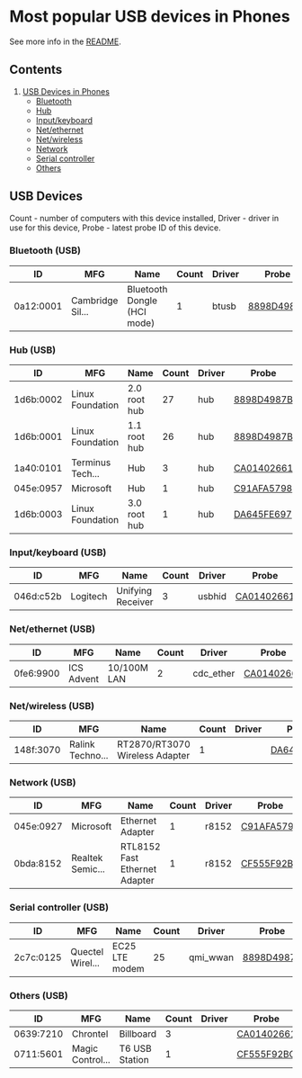 Most popular USB devices in Phones
==================================

See more info in the [README](https://github.com/linuxhw/LsUSB).

Contents
--------

1. [ USB Devices in Phones ](#usb-devices)
   * [ Bluetooth ](#bluetooth-usb)
   * [ Hub ](#hub-usb)
   * [ Input/keyboard ](#inputkeyboard-usb)
   * [ Net/ethernet ](#netethernet-usb)
   * [ Net/wireless ](#netwireless-usb)
   * [ Network ](#network-usb)
   * [ Serial controller ](#serial-controller-usb)
   * [ Others ](#others-usb)

USB Devices
-----------

Count  - number of computers with this device installed,
Driver - driver in use for this device,
Probe  - latest probe ID of this device.

### Bluetooth (USB)

| ID        | MFG              | Name                                 | Count | Driver     | Probe |
|-----------|------------------|--------------------------------------|-------|------------|-------|
| 0a12:0001 | Cambridge Sil... | Bluetooth Dongle (HCI mode)          | 1     | btusb      | [8898D4987B](<Phone/Pine Microsystems/Pine64/Pine64 PinePhone/C9B315D66825/DEBIAN-TESTING/5.15-SUNXI64/AARCH64/8898D4987B>) |

### Hub (USB)

| ID        | MFG              | Name                                 | Count | Driver     | Probe |
|-----------|------------------|--------------------------------------|-------|------------|-------|
| 1d6b:0002 | Linux Foundation | 2.0 root hub                         | 27    | hub        | [8898D4987B](<Phone/Pine Microsystems/Pine64/Pine64 PinePhone/C9B315D66825/DEBIAN-TESTING/5.15-SUNXI64/AARCH64/8898D4987B>) |
| 1d6b:0001 | Linux Foundation | 1.1 root hub                         | 26    | hub        | [8898D4987B](<Phone/Pine Microsystems/Pine64/Pine64 PinePhone/C9B315D66825/DEBIAN-TESTING/5.15-SUNXI64/AARCH64/8898D4987B>) |
| 1a40:0101 | Terminus Tech... | Hub                                  | 3     | hub        | [CA01402661](<Phone/Pine Microsystems/Pine64/Pine64 PinePhone/B196BD90DC7A/MANJARO-ARM/5.12.11-1-MANJARO-ARM/AARCH64/CA01402661>) |
| 045e:0957 | Microsoft        | Hub                                  | 1     | hub        | [C91AFA5798](<Phone/Pine Microsystems/Pine64/Pine64 PinePhone/FCF54BC841DD/DEBIAN-TESTING/5.10-SUNXI64/AARCH64/C91AFA5798>) |
| 1d6b:0003 | Linux Foundation | 3.0 root hub                         | 1     | hub        | [DA645FE697](<Phone/Others/Others/Others/3CA66A9DFA16/ANDROID/4.9.227-PERF+/AARCH64/DA645FE697>) |

### Input/keyboard (USB)

| ID        | MFG              | Name                                 | Count | Driver     | Probe |
|-----------|------------------|--------------------------------------|-------|------------|-------|
| 046d:c52b | Logitech         | Unifying Receiver                    | 3     | usbhid     | [CA01402661](<Phone/Pine Microsystems/Pine64/Pine64 PinePhone/B196BD90DC7A/MANJARO-ARM/5.12.11-1-MANJARO-ARM/AARCH64/CA01402661>) |

### Net/ethernet (USB)

| ID        | MFG              | Name                                 | Count | Driver     | Probe |
|-----------|------------------|--------------------------------------|-------|------------|-------|
| 0fe6:9900 | ICS Advent       | 10/100M LAN                          | 2     | cdc_ether  | [CA01402661](<Phone/Pine Microsystems/Pine64/Pine64 PinePhone/B196BD90DC7A/MANJARO-ARM/5.12.11-1-MANJARO-ARM/AARCH64/CA01402661>) |

### Net/wireless (USB)

| ID        | MFG              | Name                                 | Count | Driver     | Probe |
|-----------|------------------|--------------------------------------|-------|------------|-------|
| 148f:3070 | Ralink Techno... | RT2870/RT3070 Wireless Adapter       | 1     |            | [DA645FE697](<Phone/Others/Others/Others/3CA66A9DFA16/ANDROID/4.9.227-PERF+/AARCH64/DA645FE697>) |

### Network (USB)

| ID        | MFG              | Name                                 | Count | Driver     | Probe |
|-----------|------------------|--------------------------------------|-------|------------|-------|
| 045e:0927 | Microsoft        | Ethernet Adapter                     | 1     | r8152      | [C91AFA5798](<Phone/Pine Microsystems/Pine64/Pine64 PinePhone/FCF54BC841DD/DEBIAN-TESTING/5.10-SUNXI64/AARCH64/C91AFA5798>) |
| 0bda:8152 | Realtek Semic... | RTL8152 Fast Ethernet Adapter        | 1     | r8152      | [CF555F92BC](<Phone/Pine Microsystems/Pine64/Pine64 PinePhone/43C7AC0A3F65/MANJARO-ARM/5.11.17-1-MANJARO-ARM/AARCH64/CF555F92BC>) |

### Serial controller (USB)

| ID        | MFG              | Name                                 | Count | Driver     | Probe |
|-----------|------------------|--------------------------------------|-------|------------|-------|
| 2c7c:0125 | Quectel Wirel... | EC25 LTE modem                       | 25    | qmi_wwan   | [8898D4987B](<Phone/Pine Microsystems/Pine64/Pine64 PinePhone/C9B315D66825/DEBIAN-TESTING/5.15-SUNXI64/AARCH64/8898D4987B>) |

### Others (USB)

| ID        | MFG              | Name                                 | Count | Driver     | Probe |
|-----------|------------------|--------------------------------------|-------|------------|-------|
| 0639:7210 | Chrontel         | Billboard                            | 3     |            | [CA01402661](<Phone/Pine Microsystems/Pine64/Pine64 PinePhone/B196BD90DC7A/MANJARO-ARM/5.12.11-1-MANJARO-ARM/AARCH64/CA01402661>) |
| 0711:5601 | Magic Control... | T6 USB Station                       | 1     |            | [CF555F92BC](<Phone/Pine Microsystems/Pine64/Pine64 PinePhone/43C7AC0A3F65/MANJARO-ARM/5.11.17-1-MANJARO-ARM/AARCH64/CF555F92BC>) |

